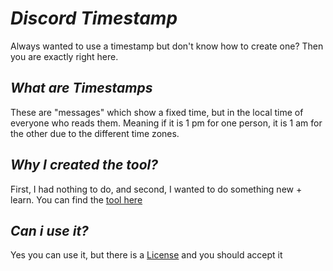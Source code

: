 # _Discord Timestamp_

Always wanted to use a timestamp but don't know how to create one? Then you are exactly right here.



## _What are Timestamps_

These are "messages" which show a fixed time, but in the local time of everyone who reads them. Meaning if it is 1 pm for one person, it is 1 am for the other due to the different time zones.

## _Why I created the tool?_

First, I had nothing to do, and second, I wanted to do something new + learn. 
You can find the [tool here](https://tool.losti.xyz) 

## _Can i use it?_

Yes you can use it, but there is a [License](https://github.com/2Lost4This/Discord-Timestamp-Generator/blob/main/LICENSE) and you should accept it
